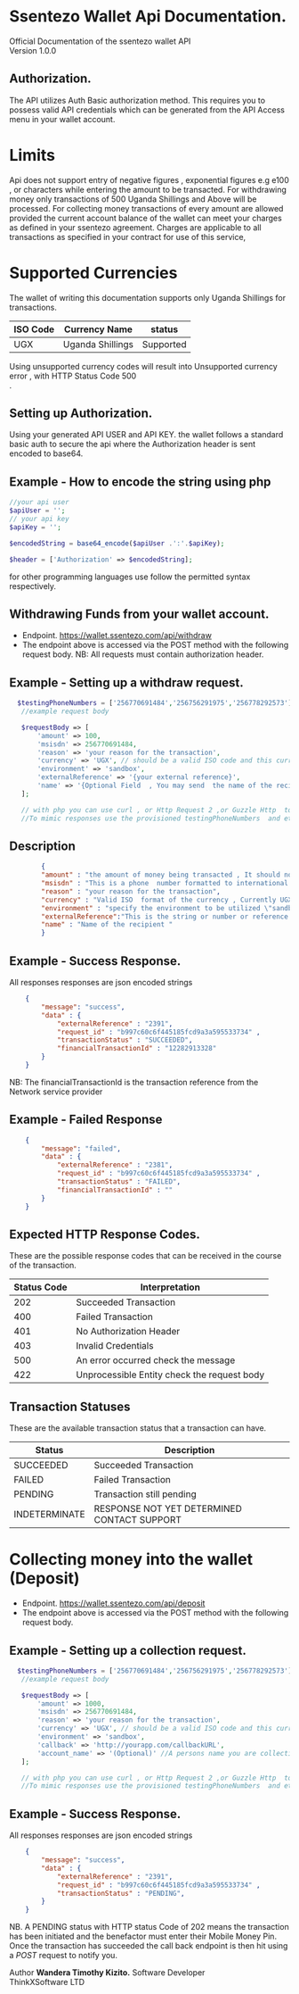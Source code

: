 # Ssentezo Wallet Api Documentation.
Official Documentation of the ssentezo wallet API
<br/>
Version 1.0.0
## Authorization. 
The API utilizes Auth Basic authorization method. This requires you to possess valid API credentials which can be generated from the API Access menu in your wallet account.

# Limits
Api does not support entry of negative figures , exponential figures e.g e100 , or characters while entering the amount to be transacted.
For withdrawing money only transactions of 500 Uganda Shillings and Above will be processed.
For collecting money transactions of every amount are allowed provided the current account balance of the wallet  can meet your charges as defined in your ssentezo agreement.
Charges are applicable to all transactions as specified in your contract for use of this service,
# Supported Currencies
The wallet of writing this documentation supports only Uganda Shillings for transactions.

|ISO Code    | Currency Name                 |  status     |
|------------|-------------------------------|-------------|
|   UGX      | Uganda Shillings              |Supported    |

Using unsupported currency codes will result into Unsupported currency error , with HTTP Status Code 500 <br/>.
## Setting up  Authorization.

Using your generated API USER and API KEY.  the wallet follows a standard basic auth to secure the api where the Authorization header is sent encoded to base64.
## Example  - How to encode the string using php

```php
//your api user 
$apiUser = '';
// your api key 
$apiKey = '';

$encodedString = base64_encode($apiUser .':'.$apiKey);

$header = ['Authorization' => $encodedString];
```
for other programming languages use follow the permitted syntax respectively.

## Withdrawing Funds from your wallet account.

- Endpoint.  https://wallet.ssentezo.com/api/withdraw
- The endpoint above is accessed via the POST method with the following request body.
NB: All requests must contain authorization header.
## Example - Setting up a withdraw request.
 ```php
   $testingPhoneNumbers = ['256770691484','256756291975','256778292573'];
    //example request body

    $requestBody => [
        'amount' => 100,
        'msisdn' => 256770691484,
        'reason' => 'your reason for the transaction',
        'currency' => 'UGX', // should be a valid ISO code and this currency should be supported by your wallet
        'environment' => 'sandbox',
        'externalReference' => '{your external reference}',
        'name' => '{Optional Field  , You may send  the name of the recipient}'
    ];

    // with php you can use curl , or Http Request 2 ,or Guzzle Http  to perform this request.
    //To mimic responses use the provisioned testingPhoneNumbers  and eth the environment to sandbox.
```
## Description
```json
        {
        "amount" : "the amount of money being transacted , It should not be formatted  or contain any non numeric items, amounts less or equal to Zero will throw an error ",
        "msisdn" : "This is a phone  number formatted to international standard",
        "reason" : "your reason for the transaction",
        "currency" : "Valid ISO  format of the currency , Currently UGX is the only currency supported for transactions",
        "environment" : "specify the environment to be utilized \"sandbox\" is the testing environment set the environment property to production or live  to enable transactions ",
        "externalReference":"This is the string or number or reference that you use to refer to your transaction in your own application. It supports (250) characters",
        "name" : "Name of the recipient "
        }
```
## Example - Success Response.
All responses responses are json encoded strings
```json 
    {
        "message": "success",
        "data" : {
            "externalReference" : "2391", 
            "request_id" : "b997c60c6f445185fcd9a3a595533734" , 
            "transactionStatus" : "SUCCEEDED", 
            "financialTransactionId" : "12282913328"  
        }
    }
```
NB: The financialTransactionId  is the transaction reference from the Network service provider
## Example - Failed Response
```json 
    {
        "message": "failed",
        "data" : {
            "externalReference" : "2381", 
            "request_id" : "b997c60c6f445185fcd9a3a595533734" , 
            "transactionStatus" : "FAILED", 
            "financialTransactionId" : ""  
        }
    }
```
## Expected HTTP Response Codes.
These are the possible response codes that can be received in the course of the transaction.


|Status Code | Interpretation                |
|------------|-------------------------------|
|   202      | Succeeded Transaction         |
|   400      | Failed Transaction            |
|   401      | No Authorization Header       |
|   403      | Invalid Credentials           |
|   500      | An error occurred check the message|
|   422      |  Unprocessible Entity check the request body|


## Transaction Statuses
These are the available transaction status that a transaction can have.

|Status | Description                                                         |
|-------------|---------------------------------------------------------------|
|  SUCCEEDED  | Succeeded Transaction                                         |
|   FAILED    | Failed Transaction                                            |
|   PENDING   |  Transaction still pending                                    |
|   INDETERMINATE     | RESPONSE NOT YET DETERMINED CONTACT SUPPORT           |

# Collecting money into the wallet (Deposit)
 - Endpoint.  https://wallet.ssentezo.com/api/deposit
- The endpoint above is accessed via the POST method with the following request body.
## Example - Setting up a collection request.
 ```php
   $testingPhoneNumbers = ['256770691484','256756291975','256778292573'];
    //example request body

    $requestBody => [
        'amount' => 1000,
        'msisdn' => 256770691484,
        'reason' => 'your reason for the transaction',
        'currency' => 'UGX', // should be a valid ISO code and this currency should be supported by your wallet
        'environment' => 'sandbox',
        'callback' => 'http://yourapp.com/callbackURL',
        'account_name' => '(Optional)' //A persons name you are collecting from
    ];

    // with php you can use curl , or Http Request 2 ,or Guzzle Http  to perform this request.
    //To mimic responses use the provisioned testingPhoneNumbers  and eth the environment to sandbox.
```
## Example - Success Response.
All responses responses are json encoded strings
```json 
    {
        "message": "success",
        "data" : {
            "externalReference" : "2391", 
            "request_id" : "b997c60c6f445185fcd9a3a595533734" , 
            "transactionStatus" : "PENDING", 
        }
    }
```
NB. A PENDING status with HTTP status Code of 202 means the transaction has been initiated and the benefactor must enter their Mobile Money Pin. Once the transaction has succeeded the call back endpoint is then hit using  a <em>POST</em> request to notify you.


Author <b> Wandera Timothy Kizito.</b>
Software Developer<br/>
ThinkXSoftware LTD